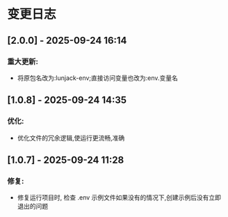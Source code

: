 # 变更日志
## [2.0.0] - 2025-09-24 16:14
### 重大更新:
- 将原包名改为:lunjack-env;直接访问变量也改为:env.变量名

## [1.0.8] - 2025-09-24 14:35
### 优化:
- 优化文件的冗余逻辑,使运行更流畅,准确

## [1.0.7] - 2025-09-24 11:28
### 修复:
- 修复运行项目时, 检查 .env 示例文件如果没有的情况下,创建示例后没有立即退出的问题